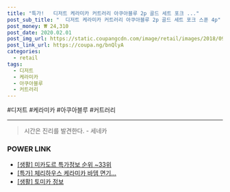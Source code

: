 ```yaml
--- 
title: "특가!   디저트 케라미카 커트러리 아쿠아블루 2p 골드 세트 포크 ..." 
post_sub_title: "  디저트 케라미카 커트러리 아쿠아블루 2p 골드 세트 포크 스푼 4p" 
post_money: ₩ 24,310 
post_date: 2020.02.01 
post_img_url: https://static.coupangcdn.com/image/retail/images/2018/09/14/10/1/1e1f383b-fb5b-4ee6-9e8b-0d917fda4604.jpg 
post_link_url: https://coupa.ng/bnQlyA 
categories: 
  - retail 
tags: 
  - 디저트 
  - 케라미카 
  - 아쿠아블루 
  - 커트러리 
--- 
```

  #디저트 #케라미카 #아쿠아블루 #커트러리 
<hr> 

> 시간은 진리를 발견한다. - 세네카 


### POWER LINK

* <a href="https://blog.naver.com/sakai111/221781562258" target="_blank"> [생활] 미카도르 특가정보 순위 ~33위</a>
* <a href="https://blog.naver.com/an0733/221792121819" target="_blank">[특가] 체리하우스 케라미카 바뎀 면기...</a>
* <a href="https://blog.naver.com/fasyy4321/221763730547" target="_blank"> [생활] 토미카 정보 </a>
